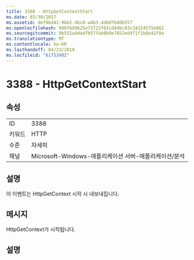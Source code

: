 ```yaml
---
title: 3388 - HttpGetContextStart
ms.date: 03/30/2017
ms.assetid: def9b441-9bb2-4bc0-a4b3-4db07b80b557
ms.openlocfilehash: 9d8fbd9625e73722f03cd44bc83c34324575e861
ms.sourcegitcommit: 9b552addadfb57fab0b9e7852ed4f1f1b8a42f8e
ms.translationtype: MT
ms.contentlocale: ko-KR
ms.lasthandoff: 04/23/2019
ms.locfileid: "61753402"
---
```

# <a name="3388---httpgetcontextstart"></a>3388 - HttpGetContextStart
## <a name="properties"></a>속성  
  
|||  
|-|-|  
|ID|3388|  
|키워드|HTTP|  
|수준|자세히|  
|채널|Microsoft-Windows-애플리케이션 서버-애플리케이션/분석|  
  
## <a name="description"></a>설명  
 이 이벤트는 HttpGetContext 시작 시 내보내집니다.  
  
## <a name="message"></a>메시지  
 HttpGetContext가 시작됩니다.  
  
## <a name="details"></a>설명
